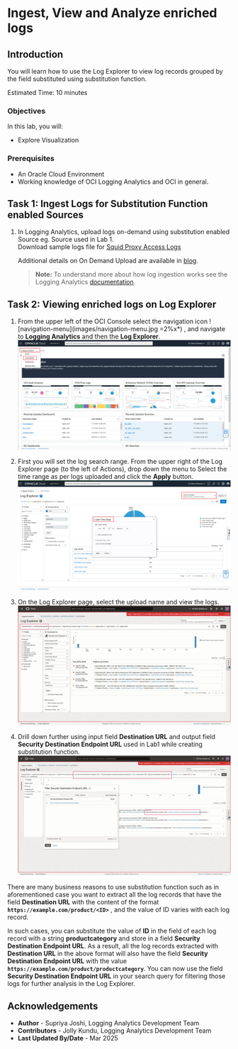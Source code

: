 # Ingest, View and Analyze enriched logs

## Introduction
You will learn how to use the Log Explorer to view log records grouped by the field substituted using substitution function.

Estimated Time: 10 minutes

### Objectives

In this lab, you will:
* Explore Visualization

### Prerequisites
* An Oracle Cloud Environment
* Working knowledge of OCI Logging Analytics and OCI in general.

## **Task 1:**  Ingest Logs for Substitution Function enabled Sources
1. In Logging Analytics, upload logs on-demand using substitution enabled Source eg. Source used in Lab 1.</br>
Download sample logs file for [Squid Proxy Access Logs](./files/squid-access.log)</br>


    Additional details on On Demand Upload are available in [blog](https://blogs.oracle.com/observability/post/use-oci-logging-analytics-on-demand-upload-to-easily-figure-out-root-cause-issues).</br>

    > **Note:** To understand more about how log ingestion works see the Logging Analytics [documentation](https://docs.oracle.com/en-us/iaas/logging-analytics/doc/ingest-logs.html).

## **Task 2:**  Viewing enriched logs on Log Explorer
 
1. From the upper left of the OCI Console select the navigation icon  ![navigation-menu](images/navigation-menu.jpg =2%x*) ,  and navigate to **Logging Analytics** and then the **Log Explorer**.</br> 
![navigation-menu](images/logging-landing-page.jpg)

2. First you will set the log search range. From the upper right of the Log Explorer page (to the left of Actions), drop down the menu to Select the time range as per logs uploaded and click the **Apply** button.
![time-filter](./images/search-visual-time-filter.jpg " ")

3. On the Log Explorer page, select the upload name and view the logs.
![search-upload](./images/search-uploadname.jpg " ")

4. Drill down further using input field **Destination URL** and output field  **Security Destination Endpoint URL** used in Lab1 while creating substitution function.
![substituted-field](./images/substituted-field.jpg " ")


There are many business reasons to use substitution function such as in aforementioned case you want to extract all the log records that have the field **Destination URL** with the content of the format **`https://example.com/product/<ID>`** , and the value of ID varies with each log record. 

In such cases, you can substitute the value of **ID** in the field of each log record with a string **productcategory** and store in a field **Security Destination Endpoint URL**. As a result, all the log records extracted with **Destination URL** in the above format will also have the field **Security Destination Endpoint URL** with the value **`https://example.com/product/productcategory`**. You can now use the field **Security Destination Endpoint URL** in your search query for filtering those logs for further analysis in the Log Explorer.


## Acknowledgements
* **Author** - Supriya Joshi, Logging Analytics Development Team
* **Contributors** -  Jolly Kundu, Logging Analytics Development Team
* **Last Updated By/Date** - Mar 2025

